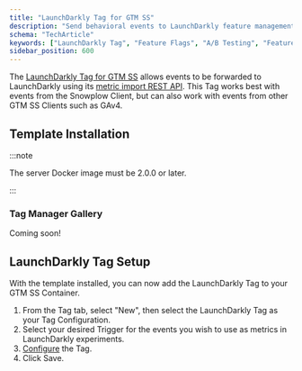 ```yaml
---
title: "LaunchDarkly Tag for GTM SS"
description: "Send behavioral events to LaunchDarkly feature management platform via Google Tag Manager Server-Side."
schema: "TechArticle"
keywords: ["LaunchDarkly Tag", "Feature Flags", "A/B Testing", "Feature Management", "GTM LaunchDarkly", "Experimentation"]
sidebar_position: 600
---
```


The [LaunchDarkly Tag for GTM SS](https://github.com/snowplow/snowplow-gtm-server-side-launchdarkly-tag) allows events to be forwarded to LaunchDarkly using its [metric import REST API](https://docs.launchdarkly.com/home/creating-experiments/import-metric-events). This Tag works best with events from the Snowplow Client, but can also work with events from other GTM SS Clients such as GAv4.

## Template Installation

:::note

The server Docker image must be 2.0.0 or later.

:::

### Tag Manager Gallery

Coming soon!

## LaunchDarkly Tag Setup

With the template installed, you can now add the LaunchDarkly Tag to your GTM SS Container.

1. From the Tag tab, select "New", then select the LaunchDarkly Tag as your Tag Configuration.
2. Select your desired Trigger for the events you wish to use as metrics in LaunchDarkly experiments.
3. [Configure](/docs/destinations/forwarding-events/google-tag-manager-server-side/launchdarkly-tag-for-gtm-ss/launchdarkly-tag-configuration/index.md) the Tag.
4. Click Save.

